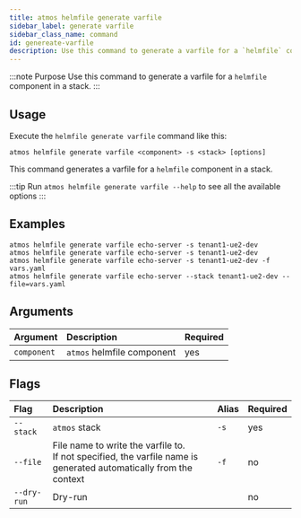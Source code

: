 ```yaml
---
title: atmos helmfile generate varfile
sidebar_label: generate varfile
sidebar_class_name: command
id: genereate-varfile
description: Use this command to generate a varfile for a `helmfile` component in a stack.
---
```


:::note Purpose
Use this command to generate a varfile for a `helmfile` component in a stack.
:::

## Usage

Execute the `helmfile generate varfile` command like this:

```shell
atmos helmfile generate varfile <component> -s <stack> [options]
```

This command generates a varfile for a `helmfile` component in a stack.

:::tip
Run `atmos helmfile generate varfile --help` to see all the available options
:::

## Examples

```shell
atmos helmfile generate varfile echo-server -s tenant1-ue2-dev
atmos helmfile generate varfile echo-server -s tenant1-ue2-dev
atmos helmfile generate varfile echo-server -s tenant1-ue2-dev -f vars.yaml
atmos helmfile generate varfile echo-server --stack tenant1-ue2-dev --file=vars.yaml
```

## Arguments

| Argument     | Description                | Required |
|:-------------|:---------------------------|:---------|
| `component`  | `atmos` helmfile component | yes      |

## Flags

| Flag         | Description                                                                                                           | Alias | Required |
|:-------------|:----------------------------------------------------------------------------------------------------------------------|:------|:---------|
| `--stack`    | `atmos` stack                                                                                                         | `-s`  | yes      |
| `--file`     | File name to write the varfile to.<br/>If not specified, the varfile name is generated automatically from the context | `-f`  | no       |
| `--dry-run`  | Dry-run                                                                                                               |       | no       |

